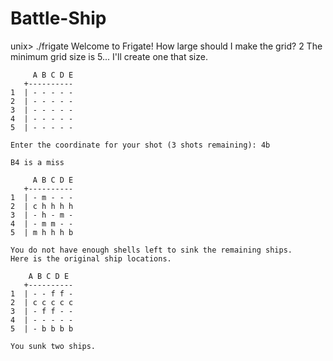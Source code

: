 # Battle-Ship
unix>  ./frigate
Welcome to Frigate!
How large should I make the grid? 2
The minimum grid size is 5... I'll create one that size.

         A B C D E
       +----------
    1  | - - - - -
    2  | - - - - -
    3  | - - - - -
    4  | - - - - -
    5  | - - - - -

    Enter the coordinate for your shot (3 shots remaining): 4b

    B4 is a miss

         A B C D E
       +----------
    1  | - m - - -
    2  | c h h h h
    3  | - h - m -
    4  | - m m - -
    5  | m h h h b

    You do not have enough shells left to sink the remaining ships.
    Here is the original ship locations.

        A B C D E
       +----------
    1  | - - f f -
    2  | c c c c c
    3  | - f f - -
    4  | - - - - -
    5  | - b b b b

    You sunk two ships.
